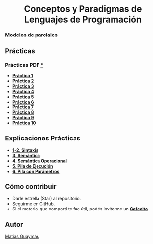 <h1 align="center"> Conceptos y Paradigmas de Lenguajes de Programación </h1>

### [**Modelos de parciales**](https://github.com/MatiasGuaymas/CPLP/tree/main/Parciales)

## Prácticas 
### Prácticas PDF [*](https://github.com/MatiasGuaymas/CPLP/tree/main/Practicas%20PDF)
* [**Práctica 1**](https://github.com/MatiasGuaymas/CPLP/blob/main/Resoluciones/Practica%2001%20-%20Resolucion.pdf)
* [**Práctica 2**](https://github.com/MatiasGuaymas/CPLP/blob/main/Resoluciones/Practica%2002%20-%20Resolucion.pdf)
* [**Práctica 3**](https://github.com/MatiasGuaymas/CPLP/blob/main/Resoluciones/Practica%2003%20-%20Resolucion.pdf)
* [**Práctica 4**](https://github.com/MatiasGuaymas/CPLP/blob/main/Resoluciones/Practica%2004%20-%20Resolucion.pdf)
* [**Práctica 5**](https://github.com/MatiasGuaymas/CPLP/blob/main/Resoluciones/Practica%2005%20-%20Resolucion.pdf)
* [**Práctica 6**](https://github.com/MatiasGuaymas/CPLP/blob/main/Resoluciones/Practica%2006%20-%20Resolucion.pdf)
* [**Práctica 7**](https://github.com/MatiasGuaymas/CPLP/blob/main/Resoluciones/Practica%2007%20-%20Resolucion.pdf)
* [**Práctica 8**](https://github.com/MatiasGuaymas/CPLP/blob/main/Resoluciones/Practica%2008%20-%20Resolucion.pdf)
* [**Práctica 9**](https://github.com/MatiasGuaymas/CPLP/blob/main/Resoluciones/Practica%2009%20-%20Resolucion.pdf)
* [**Práctica 10**](https://github.com/MatiasGuaymas/CPLP/blob/main/Resoluciones/Practica%2010%20-%20Resolucion.pdf)

## Explicaciones Prácticas
* [**1-2. Sintaxis**](https://github.com/MatiasGuaymas/CPLP/blob/main/Explicaciones/01-02-Sintaxis.pdf)
* [**3. Semántica**](https://github.com/MatiasGuaymas/CPLP/blob/main/Explicaciones/03-Semantica.pdf)
* [**4. Semántica Operacional**](https://github.com/MatiasGuaymas/CPLP/blob/main/Explicaciones/04-Semantica%20Operacional.pdf)
* [**5. Pila de Ejecución**](https://github.com/MatiasGuaymas/CPLP/blob/main/Explicaciones/05-Pila%20de%20Ejecucion.pdf)
* [**6. Pila con Parámetros**](https://github.com/MatiasGuaymas/CPLP/blob/main/Explicaciones/06-Pila%20con%20Parametros.pdf)

## Cómo contribuir
* Darle estrella (Star) al repositorio.
* Seguirme en GitHub.
* Si el material que compartí te fue útil, podés invitarme un **[Cafecito](https://cafecito.app/matiasguaymas)**

## Autor 

[Matias Guaymas](https://www.linkedin.com/in/matiasguaymas/)
